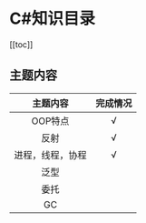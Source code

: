 # C#知识目录
[[toc]]

## 主题内容

| 主题内容 | 完成情况 |
| :---: | :---: |
| OOP特点 | √ |
| 反射 | √ |
| 进程，线程，协程 | √ |
| 泛型 |  |
| 委托 |  |
| GC |  |

